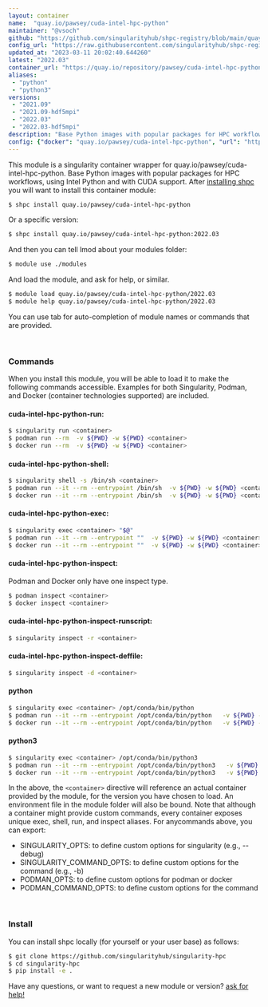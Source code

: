 ```yaml
---
layout: container
name:  "quay.io/pawsey/cuda-intel-hpc-python"
maintainer: "@vsoch"
github: "https://github.com/singularityhub/shpc-registry/blob/main/quay.io/pawsey/cuda-intel-hpc-python/container.yaml"
config_url: "https://raw.githubusercontent.com/singularityhub/shpc-registry/main/quay.io/pawsey/cuda-intel-hpc-python/container.yaml"
updated_at: "2023-03-11 20:02:40.644260"
latest: "2022.03"
container_url: "https://quay.io/repository/pawsey/cuda-intel-hpc-python"
aliases:
 - "python"
 - "python3"
versions:
 - "2021.09"
 - "2021.09-hdf5mpi"
 - "2022.03"
 - "2022.03-hdf5mpi"
description: "Base Python images with popular packages for HPC workflows, using Intel Python and with CUDA support."
config: {"docker": "quay.io/pawsey/cuda-intel-hpc-python", "url": "https://quay.io/repository/pawsey/cuda-intel-hpc-python", "maintainer": "@marcodelapierre", "description": "Base Python images with popular packages for HPC workflows, using Intel Python and with CUDA support.", "latest": {"2022.03": "sha256:90462b7b03394421734ff744caa416f9de2d14dfa7d4878da279373301c6d4b6"}, "tags": {"2021.09": "sha256:3669ef9bdb54acf18f637e4a32ca9df177ce0b711d7054a8c87c37498a446d22", "2021.09-hdf5mpi": "sha256:f120d72b065efcbc93ba500dd166c8bdab3e5cdab2a8f42863f904665a118726", "2022.03": "sha256:90462b7b03394421734ff744caa416f9de2d14dfa7d4878da279373301c6d4b6", "2022.03-hdf5mpi": "sha256:fdceb909362b178b0f461a9e77cd2fd796f1892e0a4f9797c3378b19974bb121"}, "aliases": {"python": "/opt/conda/bin/python", "python3": "/opt/conda/bin/python3"}, "env": {"PYTHONSTARTUP": "", "PYTHONUSERBASE": ""}, "features": {"home": true, "gpu": true}}
---
```


This module is a singularity container wrapper for quay.io/pawsey/cuda-intel-hpc-python.
Base Python images with popular packages for HPC workflows, using Intel Python and with CUDA support.
After [installing shpc](#install) you will want to install this container module:


```bash
$ shpc install quay.io/pawsey/cuda-intel-hpc-python
```

Or a specific version:

```bash
$ shpc install quay.io/pawsey/cuda-intel-hpc-python:2022.03
```

And then you can tell lmod about your modules folder:

```bash
$ module use ./modules
```

And load the module, and ask for help, or similar.

```bash
$ module load quay.io/pawsey/cuda-intel-hpc-python/2022.03
$ module help quay.io/pawsey/cuda-intel-hpc-python/2022.03
```

You can use tab for auto-completion of module names or commands that are provided.

<br>

### Commands

When you install this module, you will be able to load it to make the following commands accessible.
Examples for both Singularity, Podman, and Docker (container technologies supported) are included.

#### cuda-intel-hpc-python-run:

```bash
$ singularity run <container>
$ podman run --rm  -v ${PWD} -w ${PWD} <container>
$ docker run --rm  -v ${PWD} -w ${PWD} <container>
```

#### cuda-intel-hpc-python-shell:

```bash
$ singularity shell -s /bin/sh <container>
$ podman run --it --rm --entrypoint /bin/sh  -v ${PWD} -w ${PWD} <container>
$ docker run --it --rm --entrypoint /bin/sh  -v ${PWD} -w ${PWD} <container>
```

#### cuda-intel-hpc-python-exec:

```bash
$ singularity exec <container> "$@"
$ podman run --it --rm --entrypoint ""  -v ${PWD} -w ${PWD} <container> "$@"
$ docker run --it --rm --entrypoint ""  -v ${PWD} -w ${PWD} <container> "$@"
```

#### cuda-intel-hpc-python-inspect:

Podman and Docker only have one inspect type.

```bash
$ podman inspect <container>
$ docker inspect <container>
```

#### cuda-intel-hpc-python-inspect-runscript:

```bash
$ singularity inspect -r <container>
```

#### cuda-intel-hpc-python-inspect-deffile:

```bash
$ singularity inspect -d <container>
```


#### python

```bash
$ singularity exec <container> /opt/conda/bin/python
$ podman run --it --rm --entrypoint /opt/conda/bin/python   -v ${PWD} -w ${PWD} <container> -c " $@"
$ docker run --it --rm --entrypoint /opt/conda/bin/python   -v ${PWD} -w ${PWD} <container> -c " $@"
```


#### python3

```bash
$ singularity exec <container> /opt/conda/bin/python3
$ podman run --it --rm --entrypoint /opt/conda/bin/python3   -v ${PWD} -w ${PWD} <container> -c " $@"
$ docker run --it --rm --entrypoint /opt/conda/bin/python3   -v ${PWD} -w ${PWD} <container> -c " $@"
```



In the above, the `<container>` directive will reference an actual container provided
by the module, for the version you have chosen to load. An environment file in the
module folder will also be bound. Note that although a container
might provide custom commands, every container exposes unique exec, shell, run, and
inspect aliases. For anycommands above, you can export:

 - SINGULARITY_OPTS: to define custom options for singularity (e.g., --debug)
 - SINGULARITY_COMMAND_OPTS: to define custom options for the command (e.g., -b)
 - PODMAN_OPTS: to define custom options for podman or docker
 - PODMAN_COMMAND_OPTS: to define custom options for the command

<br>

### Install

You can install shpc locally (for yourself or your user base) as follows:

```bash
$ git clone https://github.com/singularityhub/singularity-hpc
$ cd singularity-hpc
$ pip install -e .
```

Have any questions, or want to request a new module or version? [ask for help!](https://github.com/singularityhub/singularity-hpc/issues)